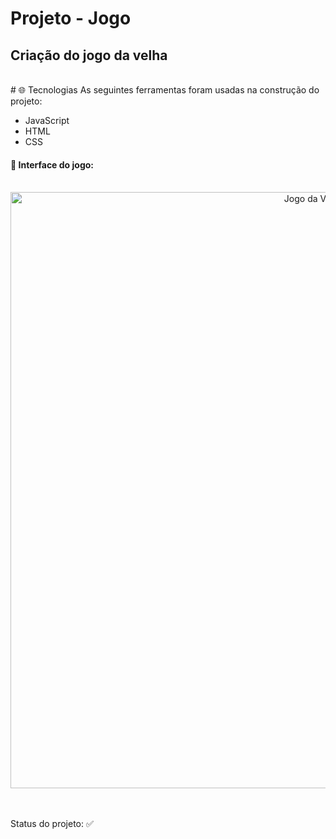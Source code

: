 # Projeto - Jogo 

 ## Criação do jogo da velha
<br>
# 🌐 Tecnologias
 As seguintes ferramentas foram usadas na construção do projeto: 
 
- JavaScript
- HTML
- CSS

#### 🔹 Interface do jogo:

<br>
<div align= "center"> 
  <img width="954" alt="Jogo da Velha" src="https://user-images.githubusercontent.com/89019231/151022931-d04dc09a-50c6-4963-ade0-80ad91dfb985.png">
</div>

<br>
  <br>
  <p align="justify">Status do projeto: ✅ </p>

